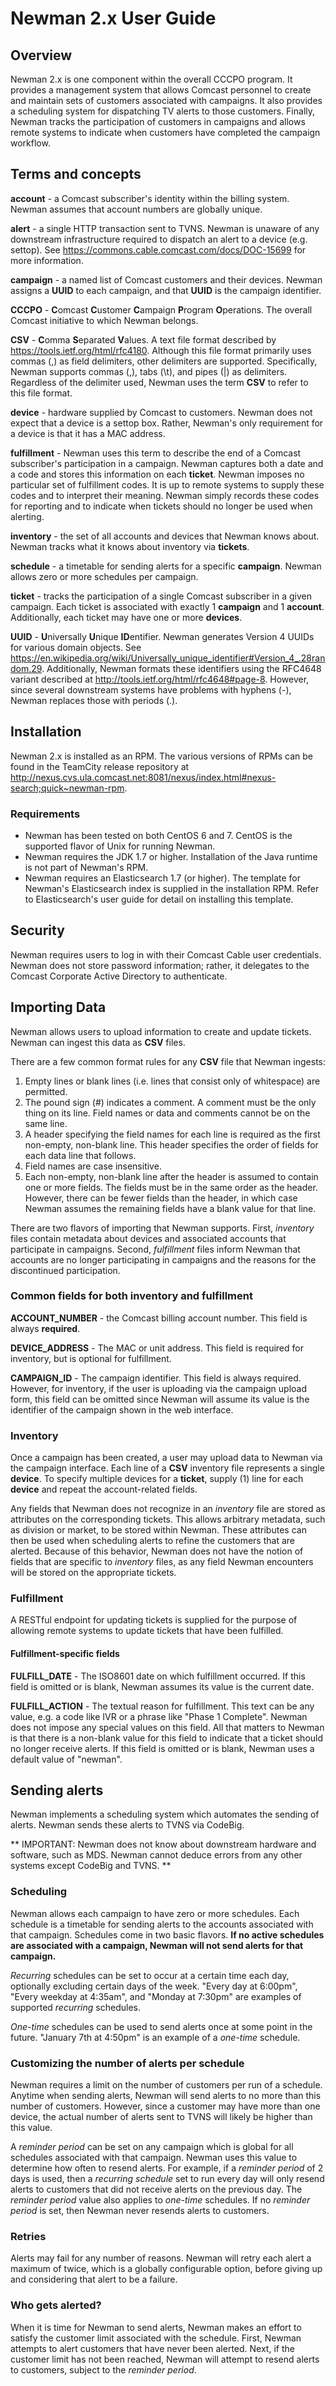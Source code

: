 # Newman 2.x User Guide

## Overview
Newman 2.x is one component within the overall CCCPO program.  It provides a management system that allows Comcast personnel to create and maintain sets of customers associated with campaigns.  It also provides a scheduling system for dispatching TV alerts to those customers.  Finally, Newman tracks the participation of customers in campaigns and allows remote systems to indicate when customers have completed the campaign workflow.

## Terms and concepts
**account** - a Comcast subscriber's identity within the billing system.  Newman assumes that account numbers are globally unique.

**alert** - a single HTTP transaction sent to TVNS.  Newman is unaware of any downstream infrastructure required to dispatch an alert to a device (e.g. settop).  See https://commons.cable.comcast.com/docs/DOC-15699 for more information.

**campaign** - a named list of Comcast customers and their devices.  Newman assigns a **UUID** to each campaign, and that **UUID** is the campaign identifier.

**CCCPO** - **C**omcast **C**ustomer **C**ampaign **P**rogram **O**perations.  The overall Comcast initiative to which Newman belongs.

**CSV** - **C**omma **S**eparated **V**alues.  A text file format described by https://tools.ietf.org/html/rfc4180.  Although this file format primarily uses commas (,) as field delimiters, other delimiters are supported.  Specifically, Newman supports commas (,), tabs (\t), and pipes (|) as delimiters.  Regardless of the delimiter used, Newman uses the term **CSV** to refer to this file format.

**device** - hardware supplied by Comcast to customers.  Newman does not expect that a device is a settop box.  Rather, Newman's only requirement for a device is that it has a MAC address.

**fulfillment** - Newman uses this term to describe the end of a Comcast subscriber's participation in a campaign.  Newman captures both a date and a code and stores this information on each **ticket**.  Newman imposes no particular set of fulfillment codes.  It is up to remote systems to supply these codes and to interpret their meaning.  Newman simply records these codes for reporting and to indicate when tickets should no longer be used when alerting.

**inventory** - the set of all accounts and devices that Newman knows about.  Newman tracks what it knows about inventory via **tickets**.

**schedule** - a timetable for sending alerts for a specific **campaign**.  Newman allows zero or more schedules per campaign.

**ticket** - tracks the participation of a single Comcast subscriber in a given campaign.  Each ticket is associated with exactly 1 **campaign** and 1 **account**.  Additionally, each ticket may have one or more **devices**.

**UUID** - **U**niversally **U**nique **ID**entifier.  Newman generates Version 4 UUIDs for various domain objects.  See https://en.wikipedia.org/wiki/Universally_unique_identifier#Version_4_.28random.29.  Additionally, Newman formats these identifiers using the RFC4648 variant described at http://tools.ietf.org/html/rfc4648#page-8.  However, since several downstream systems have problems with hyphens (-), Newman replaces those with periods (.).

## Installation
Newman 2.x is installed as an RPM.  The various versions of RPMs can be found in the TeamCity release repository at http://nexus.cvs.ula.comcast.net:8081/nexus/index.html#nexus-search;quick~newman-rpm.

### Requirements
* Newman has been tested on both CentOS 6 and 7.  CentOS is the supported flavor of Unix for running Newman.
* Newman requires the JDK 1.7 or higher.  Installation of the Java runtime is not part of Newman's RPM.
* Newman requires an Elasticsearch 1.7 (or higher).  The template for Newman's Elasticsearch index is supplied in the installation RPM.  Refer to Elasticsearch's user guide for detail on installing this template.

## Security
Newman requires users to log in with their Comcast Cable user credentials.  Newman does not store password information; rather, it delegates to the Comcast Corporate Active Directory to authenticate.

## Importing Data
Newman allows users to upload information to create and update tickets.  Newman can ingest this data as **CSV** files.

There are a few common format rules for any **CSV** file that Newman ingests:

1. Empty lines or blank lines (i.e. lines that consist only of whitespace) are permitted.
2. The pound sign (#) indicates a comment.  A comment must be the only thing on its line.  Field names or data and comments cannot be on the same line.
3. A header specifying the field names for each line is required as the first non-empty, non-blank line.  This header specifies the order of fields for each data line that follows.
4. Field names are case insensitive.
5. Each non-empty, non-blank line after the header is assumed to contain one or more fields.  The fields must be in the same order as the header.  However, there can be fewer fields than the header, in which case Newman assumes the remaining fields have a blank value for that line.

There are two flavors of importing that Newman supports.  First, _inventory_ files contain metadata about devices and associated accounts that participate in campaigns.  Second, _fulfillment_ files inform Newman that accounts are no longer participating in campaigns and the reasons for the discontinued participation.

### Common fields for both inventory and fulfillment

**ACCOUNT_NUMBER** - the Comcast billing account number.  This field is always **required**.

**DEVICE_ADDRESS** - The MAC or unit address.  This field is required for inventory, but is optional for fulfillment.

**CAMPAIGN_ID** - The campaign identifier.  This field is always required.  However, for inventory, if the user is uploading via the campaign upload form, this field can be omitted since Newman will assume its value is the identifier of the campaign shown in the web interface.

### Inventory
Once a campaign has been created, a user may upload data to Newman via the campaign interface.  Each line of a **CSV** inventory file represents a single **device**.  To specify multiple devices for a **ticket**, supply (1) line for each **device** and repeat the account-related fields.

Any fields that Newman does not recognize in an _inventory_ file are stored as attributes on the corresponding tickets.  This allows arbitrary metadata, such as division or market, to be stored within Newman.  These attributes can then be used when scheduling alerts to refine the customers that are alerted.  Because of this behavior, Newman does not have the notion of fields that are specific to _inventory_ files, as any field Newman encounters will be stored on the appropriate tickets.

### Fulfillment
A RESTful endpoint for updating tickets is supplied for the purpose of allowing remote systems to update tickets that have been fulfilled.

#### Fulfillment-specific fields

**FULFILL_DATE** - The ISO8601 date on which fulfillment occurred.  If this field is omitted or is blank, Newman assumes its value is the current date.

**FULFILL_ACTION** - The textual reason for fulfillment.  This text can be any value, e.g. a code like IVR or a phrase like "Phase 1 Complete".  Newman does not impose any special values on this field.  All that matters to Newman is that there is a non-blank value for this field to indicate that a ticket should no longer receive alerts.  If this field is omitted or is blank, Newman uses a default value of "newman".

## Sending alerts
Newman implements a scheduling system which automates the sending of alerts.  Newman sends these alerts to TVNS via CodeBig.

** IMPORTANT: Newman does not know about downstream hardware and software, such as MDS.  Newman cannot deduce errors from any other systems except CodeBig and TVNS. **

### Scheduling
Newman allows each campaign to have zero or more schedules.  Each schedule is a timetable for sending alerts to the accounts associated with that campaign.  Schedules come in two basic flavors.  **If no active schedules are associated with a campaign, Newman will not send alerts for that campaign.**

_Recurring_ schedules can be set to occur at a certain time each day, optionally excluding certain days of the week.  "Every day at 6:00pm", "Every weekday at 4:35am", and "Monday at 7:30pm" are examples of supported _recurring_ schedules.

_One-time_ schedules can be used to send alerts once at some point in the future.  "January 7th at 4:50pm" is an example of a _one-time_ schedule.

### Customizing the number of alerts per schedule

Newman requires a limit on the number of customers per run of a schedule.  Anytime when sending alerts, Newman will send alerts to no more than this number of customers.  However, since a customer may have more than one device, the actual number of alerts sent to TVNS will likely be higher than this value.

A _reminder period_ can be set on any campaign which is global for all schedules associated with that campaign.  Newman uses this value to determine how often to resend alerts.  For example, if a _reminder period_ of 2 days is used, then a _recurring schedule_ set to run every day will only resend alerts to customers that did not receive alerts on the previous day.  The _reminder period_ value also applies to _one-time_ schedules.  If no _reminder period_ is set, then Newman never resends alerts to customers.

### Retries

Alerts may fail for any number of reasons.  Newman will retry each alert a maximum of twice, which is a globally configurable option, before giving up and considering that alert to be a failure.

### Who gets alerted?

When it is time for Newman to send alerts, Newman makes an effort to satisfy the customer limit associated with the schedule.  First, Newman attempts to alert customers that have never been alerted.  Next, if the customer limit has not been reached, Newman will attempt to resend alerts to customers, subject to the _reminder period_.
